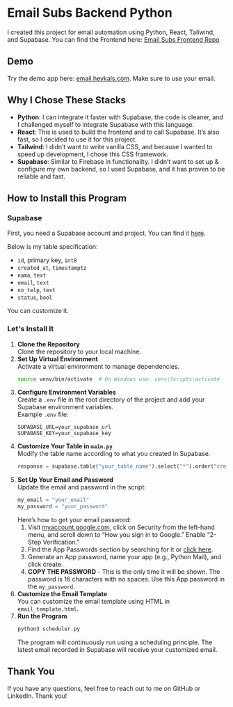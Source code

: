 # Email Subs Backend Python

I created this project for email automation using Python, React, Tailwind, and Supabase. You can find the Frontend here: [Email Subs Frontend Repo](https://github.com/haikal-nurkalam/email-subs-frontend-python.git)

## Demo
Try the demo app here: [email.heykals.com](https://email.heykals.com/). Make sure to use your email.

## Why I Chose These Stacks
- **Python**: I can integrate it faster with Supabase, the code is cleaner, and I challenged myself to integrate Supabase with this language.
- **React**: This is used to build the frontend and to call Supabase. It’s also fast, so I decided to use it for this project.
- **Tailwind**: I didn’t want to write vanilla CSS, and because I wanted to speed up development, I chose this CSS framework.
- **Supabase**: Similar to Firebase in functionality. I didn’t want to set up & configure my own backend, so I used Supabase, and it has proven to be reliable and fast.

## How to Install this Program
### Supabase
First, you need a Supabase account and project.
You can find it [here](https://supabase.com/docs/guides/getting-started/quickstarts/reactjs).

Below is my table specification:
- `id`, primary key, `int8`
- `created_at`, `timestamptz`
- `nama`, `text`
- `email`, `text`
- `no_telp`, `text`
- `status`, `bool`

You can customize it.

### Let's Install It
1. **Clone the Repository**  
Clone the repository to your local machine.
2. **Set Up Virtual Environment**  
Activate a virtual environment to manage dependencies.
   ```bash
   source venv/bin/activate  # On Windows use: venv\Scripts\activate
   ```
3. **Configure Environment Variables**  
Create a `.env` file in the root directory of the project and add your Supabase environment variables.  
Example `.env` file:
   ```plaintext
   SUPABASE_URL=your_supabase_url
   SUPABASE_KEY=your_supabase_key
   ```
4. **Customize Your Table in `main.py`**  
Modify the table name according to what you created in Supabase.
   ```python
   response = supabase.table("your_table_name").select("*").order("created_at", desc=True).limit(1).execute()
   ```
5. **Set Up Your Email and Password**  
Update the email and password in the script:
   ```python
   my_email = "your_email"
   my_password = "your_password"
   ```
   Here’s how to get your email password:
   1. Visit [myaccount.google.com](https://myaccount.google.com/), click on Security from the left-hand menu, and scroll down to “How you sign in to Google.” Enable “2-Step Verification.”
   2. Find the App Passwords section by searching for it or [click here](https://myaccount.google.com/apppasswords).
   3. Generate an App password, name your app (e.g., Python Mail), and click create.
   4. **COPY THE PASSWORD** - This is the only time it will be shown. The password is 16 characters with no spaces. Use this App password in the `my_password`.
6. **Customize the Email Template**  
You can customize the email template using HTML in `email_template.html`.
7. **Run the Program**
   ```bash
   python3 scheduler.py
   ```
   The program will continuously run using a scheduling principle. The latest email recorded in Supabase will receive your customized email.

## Thank You
If you have any questions, feel free to reach out to me on GitHub or LinkedIn. Thank you!
